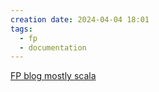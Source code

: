 ```yaml
---
creation date: 2024-04-04 18:01
tags:
  - fp
  - documentation
---
```

[FP blog mostly scala](https://edward-huang.com/)
